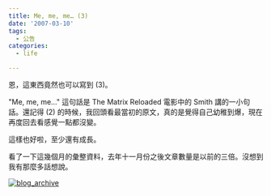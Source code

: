 ```yaml
---
title: Me, me, me… (3)
date: '2007-03-10'
tags:
  - 公告
categories:
  - life

---
```

恩，這東西竟然也可以寫到 (3)。  
  
"Me, me, me…" 這句話是 The Matrix Reloaded 電影中的 Smith 講的一小句話。還記得 (2) 的時候，我回頭看最當初的原文，真的是覺得自己幼稚到爆，現在再度回去看感覺一點都沒變。  
  
這樣也好啦，至少還有成長。  
  
看了一下這幾個月的彙整資料，去年十一月份之後文章數量是以前的三倍。沒想到我有那麼多話想說。  
  
[![blog_archive](images/0.gif)](http://www.flickr.com/photos/yurenju/416172157/ "Photo Sharing")